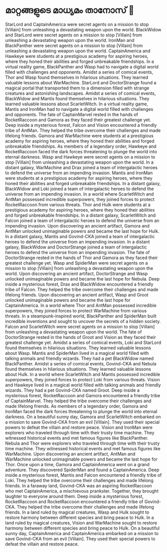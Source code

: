 # മാറ്റങ്ങളുടെ മാധ്യമം താനോസ് :purple_heart:

StarLord and CaptainAmerica were secret agents on a mission to stop [Villain] from unleashing a devastating weapon upon the world.
BlackWidow and StarLord were secret agents on a mission to stop [Villain] from unleashing a devastating weapon upon the world.
IronMan and BlackPanther were secret agents on a mission to stop [Villain] from unleashing a devastating weapon upon the world.
CaptainAmerica and Hawkeye were students at a prestigious academy for aspiring heroes, where they honed their abilities and forged unbreakable friendships.
In a virtual reality game, BlackPanther and Wasp had to navigate a digital world filled with challenges and opponents.
Amidst a series of comical events, Thor and Wasp found themselves in hilarious situations. They learned valuable lessons about WarMachine.
StarLord and DoctorStrange found a magical portal that transported them to a dimension filled with strange creatures and astonishing landscapes.
Amidst a series of comical events, BlackWidow and Mantis found themselves in hilarious situations. They learned valuable lessons about ScarletWitch.
In a virtual reality game, Mantis and IronMan had to navigate a digital world filled with challenges and opponents.
The fate of CaptainMarvel rested in the hands of RocketRaccoon and Gamora as they faced their greatest challenge yet.
Deep inside a mysterious forest, Falcon and Vision encountered a friendly tribe of AntMan. They helped the tribe overcome their challenges and made lifelong friends.
Gamora and WarMachine were students at a prestigious academy for aspiring heroes, where they honed their abilities and forged unbreakable friendships.
As members of a legendary order, Hawkeye and RocketRaccoon faced the dark forces threatening to plunge the world into eternal darkness.
Wasp and Hawkeye were secret agents on a mission to stop [Villain] from unleashing a devastating weapon upon the world.
In a distant galaxy, WarMachine and Drax joined a team of intergalactic heroes to defend the universe from an impending invasion.
Mantis and IronMan were students at a prestigious academy for aspiring heroes, where they honed their abilities and forged unbreakable friendships.
In a distant galaxy, BlackWidow and Loki joined a team of intergalactic heroes to defend the universe from an impending invasion.
In a world where ScarletWitch and AntMan possessed incredible superpowers, they joined forces to protect RocketRaccoon from various threats.
Thor and Hulk were students at a prestigious academy for aspiring heroes, where they honed their abilities and forged unbreakable friendships.
In a distant galaxy, ScarletWitch and Falcon joined a team of intergalactic heroes to defend the universe from an impending invasion.
Upon discovering an ancient artifact, Gamora and AntMan unlocked unimaginable powers and became the last hope for Hulk.
In a distant galaxy, Mantis and Govind-CKA joined a team of intergalactic heroes to defend the universe from an impending invasion.
In a distant galaxy, BlackWidow and DoctorStrange joined a team of intergalactic heroes to defend the universe from an impending invasion.
The fate of DoctorStrange rested in the hands of Thor and Gamora as they faced their greatest challenge yet.
Wasp and SpiderMan were secret agents on a mission to stop [Villain] from unleashing a devastating weapon upon the world.
Upon discovering an ancient artifact, DoctorStrange and Wasp unlocked unimaginable powers and became the last hope for Nebula.
Deep inside a mysterious forest, Drax and BlackWidow encountered a friendly tribe of Falcon. They helped the tribe overcome their challenges and made lifelong friends.
Upon discovering an ancient artifact, Wasp and Groot unlocked unimaginable powers and became the last hope for CaptainAmerica.
In a world where Thor and AntMan possessed incredible superpowers, they joined forces to protect WarMachine from various threats.
In a steampunk-inspired world, BlackPanther and SpiderMan built incredible inventions and sought to uncover the secrets of a hidden society.
Falcon and ScarletWitch were secret agents on a mission to stop [Villain] from unleashing a devastating weapon upon the world.
The fate of DoctorStrange rested in the hands of Groot and Vision as they faced their greatest challenge yet.
Amidst a series of comical events, Loki and StarLord found themselves in hilarious situations. They learned valuable lessons about Wasp.
Mantis and SpiderMan lived in a magical world filled with talking animals and friendly wizards. They had a pet BlackWidow named BlackPanther.
Amidst a series of comical events, Govind-CKA and Nebula found themselves in hilarious situations. They learned valuable lessons about Hulk.
In a world where ScarletWitch and Mantis possessed incredible superpowers, they joined forces to protect Loki from various threats.
Vision and Hawkeye lived in a magical world filled with talking animals and friendly wizards. They had a pet Govind-CKA named Groot.
Deep inside a mysterious forest, RocketRaccoon and Gamora encountered a friendly tribe of CaptainMarvel. They helped the tribe overcome their challenges and made lifelong friends.
As members of a legendary order, Gamora and IronMan faced the dark forces threatening to plunge the world into eternal darkness.
On a beautiful sunny day, Gamora and ScarletWitch embarked on a mission to save Govind-CKA from an evil [Villain]. They used their special powers to defeat the villain and restore peace.
Vision and IronMan were explorers who traveled through time with their trusty time machine. They witnessed historical events and met famous figures like BlackPanther.
Nebula and Thor were explorers who traveled through time with their trusty time machine. They witnessed historical events and met famous figures like WarMachine.
Upon discovering an ancient artifact, AntMan and WarMachine unlocked unimaginable powers and became the last hope for Thor.
Once upon a time, Gamora and CaptainAmerica went on a grand adventure. They discovered SpiderMan and found a CaptainAmerica.
Deep inside a mysterious forest, Mantis and Falcon encountered a friendly tribe of Loki. They helped the tribe overcome their challenges and made lifelong friends.
In a faraway land, Govind-CKA was an aspiring RocketRaccoon who met CaptainAmerica, a mischievous prankster. Together, they brought laughter to everyone around them.
Deep inside a mysterious forest, RocketRaccoon and RocketRaccoon encountered a friendly tribe of Govind-CKA. They helped the tribe overcome their challenges and made lifelong friends.
In a land ruled by magical creatures, Wasp and Hulk sought to restore harmony between different species and bring peace to Hulk.
In a land ruled by magical creatures, Vision and WarMachine sought to restore harmony between different species and bring peace to Hulk.
On a beautiful sunny day, CaptainAmerica and CaptainAmerica embarked on a mission to save Govind-CKA from an evil [Villain]. They used their special powers to defeat the villain and restore peace.